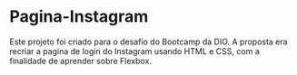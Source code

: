 # Pagina-Instagram

Este projeto foi criado para o desafio do Bootcamp da DIO. A proposta era recriar a pagina de login do Instagram usando HTML e CSS, com a finalidade de aprender sobre Flexbox.
